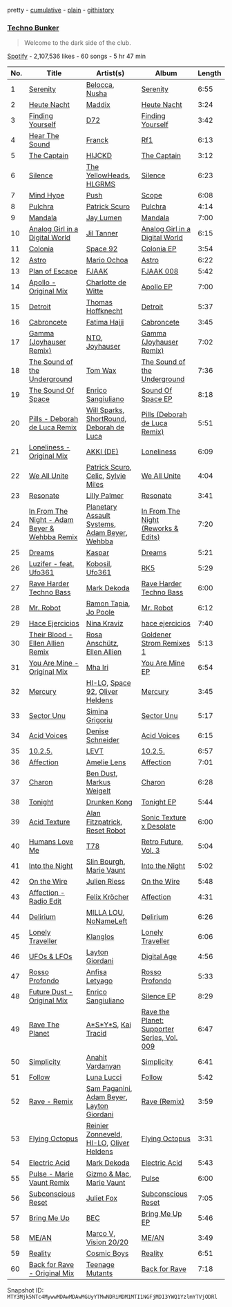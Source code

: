 pretty - [cumulative](/playlists/cumulative/37i9dQZF1DX6J5NfMJS675.md) - [plain](/playlists/plain/37i9dQZF1DX6J5NfMJS675) - [githistory](https://github.githistory.xyz/mackorone/spotify-playlist-archive/blob/main/playlists/plain/37i9dQZF1DX6J5NfMJS675)

### [Techno Bunker](https://open.spotify.com/playlist/37i9dQZF1DX6J5NfMJS675)

> Welcome to the dark side of the club.

[Spotify](https://open.spotify.com/user/spotify) - 2,107,536 likes - 60 songs - 5 hr 47 min

| No. | Title | Artist(s) | Album | Length |
|---|---|---|---|---|
| 1 | [Serenity](https://open.spotify.com/track/24ODAgW6PvaHTl7QUgaoqk) | [Belocca](https://open.spotify.com/artist/3jcvzSheHd14vjraXHLGPN), [Nusha](https://open.spotify.com/artist/5jsGnMw1mnU4FfhhcXUR6Q) | [Serenity](https://open.spotify.com/album/5SBYcUgDbjQNxILy4xvhop) | 6:55 |
| 2 | [Heute Nacht](https://open.spotify.com/track/1eMUGMEWrvTXYWrPobq2dH) | [Maddix](https://open.spotify.com/artist/0RMeG9M8QFzss9bAbq99KA) | [Heute Nacht](https://open.spotify.com/album/3hUV4shxjzrCGFtJgBOF82) | 3:24 |
| 3 | [Finding Yourself](https://open.spotify.com/track/4ZXWpDKSJBcnWG8Q6iVjT7) | [D72](https://open.spotify.com/artist/6LwMT7S1AQrvSORZshZ9gt) | [Finding Yourself](https://open.spotify.com/album/0BUH4QNv6gUzQssrp8sPMw) | 3:42 |
| 4 | [Hear The Sound](https://open.spotify.com/track/276lQAZfUAXTvlzpPiSFTw) | [Franck](https://open.spotify.com/artist/3XGGc2cdg65V8AOXGfdHwb) | [Rf1](https://open.spotify.com/album/1q6vPrcAmGbLFsYikTLGfG) | 6:13 |
| 5 | [The Captain](https://open.spotify.com/track/4NGwhkwJzROYFJKNFmFHus) | [HIJCKD](https://open.spotify.com/artist/4oFuOElyTlMdZMXMQBSdVq) | [The Captain](https://open.spotify.com/album/0hc4lRGEKpOzSdd2KXZ47j) | 3:12 |
| 6 | [Silence](https://open.spotify.com/track/6Rh7Z7HgjzxouMzlXMN75U) | [The YellowHeads](https://open.spotify.com/artist/3SEw2qamdOWyVZtzKxWTTg), [HLGRMS](https://open.spotify.com/artist/1EtIq8lnoAOKoVf8ryhcmQ) | [Silence](https://open.spotify.com/album/2gwA0bOrpxqNwx8zI9PzRT) | 6:23 |
| 7 | [Mind Hype](https://open.spotify.com/track/7M6BK7guer8tuSMu2ixk5a) | [Push](https://open.spotify.com/artist/2Xy6YLSsHR6TdBUFm5bnLR) | [Scope](https://open.spotify.com/album/5CGCxAJjT4cUdTRsmjGGR7) | 6:08 |
| 8 | [Pulchra](https://open.spotify.com/track/63mFPNs3UaFmBB55YiW0it) | [Patrick Scuro](https://open.spotify.com/artist/6wfL4r7ReScDTARbtSRTvB) | [Pulchra](https://open.spotify.com/album/0ihSHBFI9OEuwPg4dqyi14) | 4:14 |
| 9 | [Mandala](https://open.spotify.com/track/4zRPvp6MSPCSAmaOJJgkFU) | [Jay Lumen](https://open.spotify.com/artist/6rxmj7vNEofe96g84qMWoV) | [Mandala](https://open.spotify.com/album/7K0OIp52OOMImGGjHFBLht) | 7:00 |
| 10 | [Analog Girl in a Digital World](https://open.spotify.com/track/6X8aDvIO7W9HAIguFwudes) | [Jil Tanner](https://open.spotify.com/artist/6S9C7LP9TXbeJhoV18RmEK) | [Analog Girl in a Digital World](https://open.spotify.com/album/1ZQa3tm2ZtyZ4Eu9O7T5R4) | 6:15 |
| 11 | [Colonia](https://open.spotify.com/track/0eJInRAV3YR0xRNGsk5Ty7) | [Space 92](https://open.spotify.com/artist/6TVdVlY6irsNPkMHT2HkfD) | [Colonia EP](https://open.spotify.com/album/3ICAjodGpPbA4VWC1CFYN0) | 3:54 |
| 12 | [Astro](https://open.spotify.com/track/0MFAMDEBZi6TbwNM0gZIcq) | [Mario Ochoa](https://open.spotify.com/artist/2zviRwkdWgt0rjV3cxM7mg) | [Astro](https://open.spotify.com/album/2cycEA0V7igfgdPSDcvBxn) | 6:22 |
| 13 | [Plan of Escape](https://open.spotify.com/track/216VaEa5u8Z90Ql8WrySsZ) | [FJAAK](https://open.spotify.com/artist/4qG1qjeHfkASTdyRGbLWbV) | [FJAAK 008](https://open.spotify.com/album/1ISmPiZjXY199Z8OPQpJv7) | 5:42 |
| 14 | [Apollo \- Original Mix](https://open.spotify.com/track/50OKS8aOeuiegMnJuPKUeN) | [Charlotte de Witte](https://open.spotify.com/artist/1lJhME1ZpzsEa5M0wW6Mso) | [Apollo EP](https://open.spotify.com/album/6h4f0Fq4di449j06qjBt3O) | 7:00 |
| 15 | [Detroit](https://open.spotify.com/track/1T9BdGNLW1OXp5gaGTcTrP) | [Thomas Hoffknecht](https://open.spotify.com/artist/5NZNUuAd9Z92Q4wAVRq3Cf) | [Detroit](https://open.spotify.com/album/5FZzyvpbBk00eyVKDPMWLu) | 5:37 |
| 16 | [Cabroncete](https://open.spotify.com/track/1xPm1Gy46lvDV3WHOm2ndy) | [Fatima Hajji](https://open.spotify.com/artist/6jZSXmTCxZhFfYELtp78Ci) | [Cabroncete](https://open.spotify.com/album/2mMHq4hPrc3a7Es0iRHnxW) | 3:45 |
| 17 | [Gamma \(Joyhauser Remix\)](https://open.spotify.com/track/4NvPv0tX9JU0Z8aY9e05T0) | [NTO](https://open.spotify.com/artist/7ry8L53T4oJtSIogGYuioq), [Joyhauser](https://open.spotify.com/artist/59a1Bp0JQfL2mGnpL0lW2Y) | [Gamma \(Joyhauser Remix\)](https://open.spotify.com/album/4IpmI7v3nTcGSw4YLKEMrw) | 7:02 |
| 18 | [The Sound of the Underground](https://open.spotify.com/track/173zfO8W0VXRZwbfiCPnxr) | [Tom Wax](https://open.spotify.com/artist/1b0WGyps7QC5KqSSq57wXX) | [The Sound of the Underground](https://open.spotify.com/album/6PwbVy486OaTTLnVUMtYYI) | 7:36 |
| 19 | [The Sound Of Space](https://open.spotify.com/track/7CYS0ibZaJm201ZKonnqih) | [Enrico Sangiuliano](https://open.spotify.com/artist/1u7DsNFbakULvxnDGtMm90) | [Sound Of Space EP](https://open.spotify.com/album/0CW5qDbO13Ax7GxwWNaeUT) | 8:18 |
| 20 | [Pills \- Deborah de Luca Remix](https://open.spotify.com/track/7kXnFFxdau1mKmTHs4CYt3) | [Will Sparks](https://open.spotify.com/artist/1u7OVFmWah4wQhOPIbUb8U), [ShortRound](https://open.spotify.com/artist/1ujyB2Dmn2EFyVmjDBjGGK), [Deborah de Luca](https://open.spotify.com/artist/144HzhpLjcR9k37w5Ico9B) | [Pills \(Deborah de Luca Remix\)](https://open.spotify.com/album/77SPhAF3TWsIn3Kc8z9cI3) | 5:51 |
| 21 | [Loneliness \- Original Mix](https://open.spotify.com/track/00IWep1lbWW2wJog8Ewgsj) | [AKKI \(DE\)](https://open.spotify.com/artist/0hReHYoLJG38QBwYIZ8zKs) | [Loneliness](https://open.spotify.com/album/48wWbXN8jBw4KCDeF70Zwj) | 6:09 |
| 22 | [We All Unite](https://open.spotify.com/track/3RuegyAnJON9JSi916xbQY) | [Patrick Scuro](https://open.spotify.com/artist/6wfL4r7ReScDTARbtSRTvB), [Celic](https://open.spotify.com/artist/0BhjRlNZHbZskFsNNpdNOf), [Sylvie Miles](https://open.spotify.com/artist/4uPM7QLSNGVm5MncolABqE) | [We All Unite](https://open.spotify.com/album/00QtrIgqvR574TbpsEjhax) | 4:04 |
| 23 | [Resonate](https://open.spotify.com/track/0mXFXApXwB0dlP1Adh9ne7) | [Lilly Palmer](https://open.spotify.com/artist/4h8IEOdrg60WM5XGyNOCVU) | [Resonate](https://open.spotify.com/album/2rvovGXmXLiwIbX4i2lTKn) | 3:41 |
| 24 | [In From The Night \- Adam Beyer & Wehbba Remix](https://open.spotify.com/track/0I7ggM44AhOpWIZCM02HtP) | [Planetary Assault Systems](https://open.spotify.com/artist/7umQgFrDu3yrchEbFfJd60), [Adam Beyer](https://open.spotify.com/artist/1btv9qmIpbp7q1ixCYNdHu), [Wehbba](https://open.spotify.com/artist/2UzAShzs3DO53bSZqvf8Ri) | [In From The Night \(Reworks & Edits\)](https://open.spotify.com/album/1jz8GumlTHOsApMmmSVaQH) | 7:20 |
| 25 | [Dreams](https://open.spotify.com/track/3auek7MSZUmpBNdA8vArVL) | [Kaspar](https://open.spotify.com/artist/679xKCdF1dBRH0gGgZfcCC) | [Dreams](https://open.spotify.com/album/61z68AIEA7ByGsgtUD9HEv) | 5:21 |
| 26 | [Luzifer \- feat\. Ufo361](https://open.spotify.com/track/5UnIFgOpnUaKsukuB66GXg) | [Kobosil](https://open.spotify.com/artist/2ZvIFwl0BuQgHqWvDE80hC), [Ufo361](https://open.spotify.com/artist/5pVRwX5ZQR7hfJ18w8ZYkl) | [RK5](https://open.spotify.com/album/4wxcLVfRrCebsZaBdBctne) | 5:29 |
| 27 | [Rave Harder Techno Bass](https://open.spotify.com/track/1tkS8yt5NwTZkqFvZMxM0F) | [Mark Dekoda](https://open.spotify.com/artist/3FzG2HgsgPRfwpX1qSK1g8) | [Rave Harder Techno Bass](https://open.spotify.com/album/0GbjMnAZAeoHabYDB4IMYe) | 6:00 |
| 28 | [Mr\. Robot](https://open.spotify.com/track/4AR42SbzytfWeuA0E39kU7) | [Ramon Tapia](https://open.spotify.com/artist/5BFl4h5TXYSSJsCteTX3s1), [Jo Poole](https://open.spotify.com/artist/3d8oVrrMiYpjm8iHGj7CYF) | [Mr\. Robot](https://open.spotify.com/album/7wSll8G2EsdNffcYPZUojn) | 6:12 |
| 29 | [Hace Ejercicios](https://open.spotify.com/track/7K8hVSM4s25QKgyyioLWTP) | [Nina Kraviz](https://open.spotify.com/artist/1oZmFNkGAT93yD1xX4vTRE) | [hace ejercicios](https://open.spotify.com/album/4QFKs1Wn1pVxUXuXPrkQH4) | 7:40 |
| 30 | [Their Blood \- Ellen Allien Remix](https://open.spotify.com/track/4VSV8oyD0wSDWZ36IcaP0i) | [Rosa Anschütz](https://open.spotify.com/artist/1kjoxeQwJmoCfXT6j58MTm), [Ellen Allien](https://open.spotify.com/artist/5lsC3H1vh9YSRQckyGv0Up) | [Goldener Strom Remixes 1](https://open.spotify.com/album/2Oa9B5Rlku6LgDvKahNhSj) | 5:13 |
| 31 | [You Are Mine \- Original Mix](https://open.spotify.com/track/3P1U26uNScZlDt2QD02YS5) | [Mha Iri](https://open.spotify.com/artist/5VMXbzLVkLd4Cq4rBzx4T3) | [You Are Mine EP](https://open.spotify.com/album/7FpzZ4YR2MyNwcN8uQYaX8) | 6:54 |
| 32 | [Mercury](https://open.spotify.com/track/25dFcH5EsCJLMSmFDDJLT3) | [HI\-LO](https://open.spotify.com/artist/0ETJQforv5OXgDgidQv9qd), [Space 92](https://open.spotify.com/artist/6TVdVlY6irsNPkMHT2HkfD), [Oliver Heldens](https://open.spotify.com/artist/5nki7yRhxgM509M5ADlN1p) | [Mercury](https://open.spotify.com/album/5q2bsjSrluBoWf3F61Fofp) | 3:45 |
| 33 | [Sector Unu](https://open.spotify.com/track/2FF5J77Rienbt1gh44npLa) | [Simina Grigoriu](https://open.spotify.com/artist/1PjzNHCXycxUqsP2yqFqhU) | [Sector Unu](https://open.spotify.com/album/3Z5rHq4zdx88C67xdmaY9G) | 5:17 |
| 34 | [Acid Voices](https://open.spotify.com/track/2LBa1pXDA014OjMj51mKA3) | [Denise Schneider](https://open.spotify.com/artist/4SEeGhPJv9I6WQl2loHMmI) | [Acid Voices](https://open.spotify.com/album/3xRbKryQ74XoKuqabTyx3E) | 6:15 |
| 35 | [10.2.5.](https://open.spotify.com/track/5tXmO8vouyWoyWt8WvOvIA) | [LEVT](https://open.spotify.com/artist/5xtKvLkmqMb5tTMuU9Lgmn) | [10.2.5.](https://open.spotify.com/album/4waZrGGjCz8tZJ1hlyry0k) | 6:57 |
| 36 | [Affection](https://open.spotify.com/track/5bAmqp96l9YO7V8LW5sUjZ) | [Amelie Lens](https://open.spotify.com/artist/5Ho1vKl1Uz8bJlk4vbmvmf) | [Affection](https://open.spotify.com/album/7iEmfai44TVKtcTu2N03mc) | 7:01 |
| 37 | [Charon](https://open.spotify.com/track/0E5UoxYXwkmMwbKRpaEhAY) | [Ben Dust](https://open.spotify.com/artist/4smTLJEoRPULdc4QuG7JGo), [Markus Weigelt](https://open.spotify.com/artist/2rMiCAbbUX2ywySQCSZRbI) | [Charon](https://open.spotify.com/album/6k83IqtW7gMBKhr8Pqge7T) | 6:28 |
| 38 | [Tonight](https://open.spotify.com/track/3kEESvip59Vvej6YtzG2HO) | [Drunken Kong](https://open.spotify.com/artist/2c8K7cdY2IU2jBacPOxYqk) | [Tonight EP](https://open.spotify.com/album/5NpM4yflQB8uDiymMbmgBv) | 5:44 |
| 39 | [Acid Texture](https://open.spotify.com/track/1XHpCFTzRZi9zD0aY7SYy1) | [Alan Fitzpatrick](https://open.spotify.com/artist/40JyDxGqtYSowWYT2jaive), [Reset Robot](https://open.spotify.com/artist/7hmPLllWGkE1X101Wv4vb3) | [Sonic Texture x Desolate](https://open.spotify.com/album/6LjAsXMdbZaxnZeUwRBOwv) | 6:00 |
| 40 | [Humans Love Me](https://open.spotify.com/track/13YWp1iozoy7YACZsRqRnK) | [T78](https://open.spotify.com/artist/5FgLkieOqGXPn01dnbJp9Z) | [Retro Future, Vol\. 3](https://open.spotify.com/album/05t0v1yS6XFup4zH1VjR7U) | 5:04 |
| 41 | [Into the Night](https://open.spotify.com/track/0rRktaJzIA6OYB82s6r8jz) | [Slin Bourgh](https://open.spotify.com/artist/6Okn2ApUQv56TnYTOhCidM), [Marie Vaunt](https://open.spotify.com/artist/50KydUSYhBFGorhAgUcrL5) | [Into the Night](https://open.spotify.com/album/2XYrKWUIPFZFaAVcsYFDOM) | 5:02 |
| 42 | [On the Wire](https://open.spotify.com/track/7j1PrKIG74gMuXlfEZl295) | [Julien Riess](https://open.spotify.com/artist/2qmoexIy9YzYFb0xmjzh4N) | [On the Wire](https://open.spotify.com/album/7GppjA0l1zP3O92zdKRzoj) | 5:48 |
| 43 | [Affection \- Radio Edit](https://open.spotify.com/track/7dQWBRCRBhgbaRATAI6OqD) | [Felix Kröcher](https://open.spotify.com/artist/6lDsCwKwjMQAmR2ueIGUGJ) | [Affection](https://open.spotify.com/album/0Q62ehvfJy5DN51XOIVvfP) | 4:31 |
| 44 | [Delirium](https://open.spotify.com/track/19MYFJHlTK4bUn3wYEl3TO) | [MILLA LOU](https://open.spotify.com/artist/54SwMmuQHT1ZhCa3LMe3Ng), [NoNameLeft](https://open.spotify.com/artist/7dOFFyV8UVZqmapj8yUDRT) | [Delirium](https://open.spotify.com/album/5hpp87ZHVaYJWzM5ysScBN) | 6:26 |
| 45 | [Lonely Traveller](https://open.spotify.com/track/2tfiF1GUsv0z78VraiNU5A) | [Klanglos](https://open.spotify.com/artist/1jV311C5ADuBqCPpprsjUp) | [Lonely Traveller](https://open.spotify.com/album/4i9RkTe3UWHPknzuGLHHit) | 6:06 |
| 46 | [UFOs & LFOs](https://open.spotify.com/track/6ohzW6SWk4erB5DWFGUPaK) | [Layton Giordani](https://open.spotify.com/artist/7mC3RkNNTV6p2j9w4F8Ip4) | [Digital Age](https://open.spotify.com/album/1FS174VHssFFCmZajvmQ6t) | 4:56 |
| 47 | [Rosso Profondo](https://open.spotify.com/track/6M9VBE2zlGQa3cT6VNzgeB) | [Anfisa Letyago](https://open.spotify.com/artist/7icoOm5fKKPo49jVxoj1Cq) | [Rosso Profondo](https://open.spotify.com/album/5ABj3AqPtraY5zeMjymw0k) | 5:33 |
| 48 | [Future Dust \- Original Mix](https://open.spotify.com/track/3dwDBE5AMcHLxemIAEp2xb) | [Enrico Sangiuliano](https://open.spotify.com/artist/1u7DsNFbakULvxnDGtMm90) | [Silence EP](https://open.spotify.com/album/0jk2PButBmv8Kqvu5x9Yys) | 8:29 |
| 49 | [Rave The Planet](https://open.spotify.com/track/3w5ugWaYMy17jjyUXNA7yq) | [A\*S\*Y\*S](https://open.spotify.com/artist/4xfA60YoR4UbBxuOn9WXJq), [Kai Tracid](https://open.spotify.com/artist/0frSMmZSEdr8pVRi8PBSwF) | [Rave the Planet: Supporter Series, Vol\. 009](https://open.spotify.com/album/6grK3BlB8R5rUPQ4027YH8) | 6:47 |
| 50 | [Simplicity](https://open.spotify.com/track/4pM9FUA8bvHMc3VuL9GgUT) | [Anahit Vardanyan](https://open.spotify.com/artist/3B0Z2WunAUciyiCc3DsnAa) | [Simplicity](https://open.spotify.com/album/6Rtax07UP7eAWbL97dC8fB) | 6:41 |
| 51 | [Follow](https://open.spotify.com/track/4WvfqOcx8jQEeJVKnZ9KgG) | [Luna Lucci](https://open.spotify.com/artist/2YDL5wHehd2wcAC9eBKmtp) | [Follow](https://open.spotify.com/album/7CB2cNckoeR1JcBvEBdc4u) | 5:42 |
| 52 | [Rave \- Remix](https://open.spotify.com/track/1kMObCQiYe5opqybH7ZNPD) | [Sam Paganini](https://open.spotify.com/artist/50ZyjIaVHOy5Xt7FLJ7RZl), [Adam Beyer](https://open.spotify.com/artist/1btv9qmIpbp7q1ixCYNdHu), [Layton Giordani](https://open.spotify.com/artist/7mC3RkNNTV6p2j9w4F8Ip4) | [Rave \(Remix\)](https://open.spotify.com/album/5zd1ybE8kkj5OEkfRdHJW6) | 3:59 |
| 53 | [Flying Octopus](https://open.spotify.com/track/2XWBbVold8LNroIDyeockI) | [Reinier Zonneveld](https://open.spotify.com/artist/21A7bhIL1m6CNZn8y57PIZ), [HI\-LO](https://open.spotify.com/artist/0ETJQforv5OXgDgidQv9qd), [Oliver Heldens](https://open.spotify.com/artist/5nki7yRhxgM509M5ADlN1p) | [Flying Octopus](https://open.spotify.com/album/1QlX9KsPeTDvPdozDwJn1F) | 3:31 |
| 54 | [Electric Acid](https://open.spotify.com/track/10OXHKcZZA1KBWbPYB1x90) | [Mark Dekoda](https://open.spotify.com/artist/3FzG2HgsgPRfwpX1qSK1g8) | [Electric Acid](https://open.spotify.com/album/470I5Tw4LgAe5ah3kUQBSq) | 5:43 |
| 55 | [Pulse \- Marie Vaunt Remix](https://open.spotify.com/track/0rUd34miBQcQTzevrULn3G) | [Gizmo & Mac](https://open.spotify.com/artist/7mnoyEA7pGl5D9QmJtNP7L), [Marie Vaunt](https://open.spotify.com/artist/50KydUSYhBFGorhAgUcrL5) | [Pulse](https://open.spotify.com/album/2POEND23KcLg9y4zzPSSuO) | 6:00 |
| 56 | [Subconscious Reset](https://open.spotify.com/track/3mlkpFLHRHmVUho7xJcKit) | [Juliet Fox](https://open.spotify.com/artist/7zH0EpzFgwmwpnEprtvDig) | [Subconscious Reset](https://open.spotify.com/album/403sFbl2LmE5bY75KjQlfk) | 7:05 |
| 57 | [Bring Me Up](https://open.spotify.com/track/2dOdWpX2Bipo5suEnchffo) | [BEC](https://open.spotify.com/artist/2rRlbUvyMjvEOdQPWtGoPI) | [Bring Me Up EP](https://open.spotify.com/album/76SdE7SogrA4DjCj15ISHN) | 5:46 |
| 58 | [ME/AN](https://open.spotify.com/track/1SyfZAsQpy1ITVx96ZCjZy) | [Marco V](https://open.spotify.com/artist/24xpaWFyBOwoB8lBBolWzv), [Vision 20/20](https://open.spotify.com/artist/2H3YaPmQxrV9eHZ9lcmvoM) | [ME/AN](https://open.spotify.com/album/501Goc9jbp4cFU1PN7HRVR) | 3:49 |
| 59 | [Reality](https://open.spotify.com/track/14QvBZPWC0ztCfiEnQRS6T) | [Cosmic Boys](https://open.spotify.com/artist/2jvTYwyzxK1FVYGEoKfZLQ) | [Reality](https://open.spotify.com/album/2XLz2MXZcs10dMSHvYFNse) | 6:51 |
| 60 | [Back for Rave \- Original Mix](https://open.spotify.com/track/3XZOviqLQTQdVrLlCOH8Ji) | [Teenage Mutants](https://open.spotify.com/artist/3IFgjVPT8yeB4UnJCWOpZA) | [Back for Rave](https://open.spotify.com/album/4UrzT4RqWT6yLzcy66yHGE) | 7:18 |

Snapshot ID: `MTY3Mjk5NTc4MywwMDAwMDAwMGUyYTMwNDRiMDM1MTI1NGFjMDI3YWQ1YzlmYTVjODRl`
